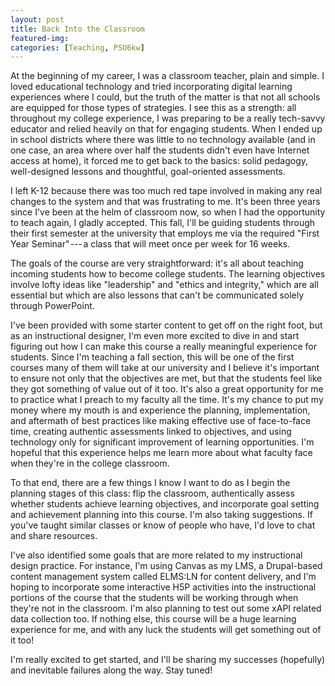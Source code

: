```yaml
---
layout: post
title: Back Into the Classroom
featured-img:
categories: [Teaching, PSU6kw]
---
```


At the beginning of my career, I was a classroom teacher, plain and simple. I loved educational technology and tried incorporating digital learning experiences where I could, but the truth of the matter is that not all schools are equipped for those types of strategies. I see this as a strength: all throughout my college experience, I was preparing to be a really tech-savvy educator and relied heavily on that for engaging students. When I ended up in school districts where there was little to no technology available (and in one case, an area where over half the students didn't even have Internet access at home), it forced me to get back to the basics: solid pedagogy, well-designed lessons and thoughtful, goal-oriented assessments.

I left K-12 because there was too much red tape involved in making any real changes to the system and that was frustrating to me. It's been three years since I've been at the helm of classroom now, so when I had the opportunity to teach again, I gladly accepted. This fall, I'll be guiding students through their first semester at the university that employs me via the required "First Year Seminar" --- a class that will meet once per week for 16 weeks.

The goals of the course are very straightforward: it's all about teaching incoming students how to become college students. The learning objectives involve lofty ideas like "leadership" and "ethics and integrity," which are all essential but which are also lessons that can't be communicated solely through PowerPoint.

I've been provided with some starter content to get off on the right foot, but as an instructional designer, I'm even more excited to dive in and start figuring out how I can make this course a really meaningful experience for students. Since I'm teaching a fall section, this will be one of the first courses many of them will take at our university and I believe it's important to ensure not only that the objectives are met, but that the students feel like they got something of value out of it too. It's also a great opportunity for me to practice what I preach to my faculty all the time. It's my chance to put my money where my mouth is and experience the planning, implementation, and aftermath of best practices like making effective use of face-to-face time, creating authentic assessments linked to objectives, and using technology only for significant improvement of learning opportunities. I'm hopeful that this experience helps me learn more about what faculty face when they're in the college classroom.

To that end, there are a few things I know I want to do as I begin the planning stages of this class: flip the classroom, authentically assess whether students achieve learning objectives, and incorporate goal setting and achievement planning into this course. I'm also taking suggestions. If you've taught similar classes or know of people who have, I'd love to chat and share resources.

I've also identified some goals that are more related to my instructional design practice. For instance, I'm using Canvas as my LMS, a Drupal-based content management system called ELMS:LN for content delivery, and I'm hoping to incorporate some interactive H5P activities into the instructional portions of the course that the students will be working through when they're not in the classroom. I'm also planning to test out some xAPI related data collection too. If nothing else, this course will be a huge learning experience for me, and with any luck the students will get something out of it too!

I'm really excited to get started, and I'll be sharing my successes (hopefully) and inevitable failures along the way. Stay tuned!
